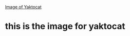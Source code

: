 [Image of Yaktocat](https://octodex.github.com/images/yaktocat.png)
# this is the image for yaktocat
